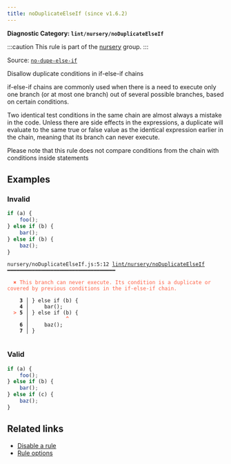 ```yaml
---
title: noDuplicateElseIf (since v1.6.2)
---
```


**Diagnostic Category: `lint/nursery/noDuplicateElseIf`**

:::caution
This rule is part of the [nursery](/linter/rules/#nursery) group.
:::

Source: <a href="https://eslint.org/docs/latest/rules/no-dupe-else-if" target="_blank"><code>no-dupe-else-if</code></a>

Disallow duplicate conditions in if-else-if chains

if-else-if chains are commonly used when there is a need to execute only one branch
(or at most one branch) out of several possible branches, based on certain conditions.

Two identical test conditions in the same chain are almost always a mistake in the code.
Unless there are side effects in the expressions,
a duplicate will evaluate to the same true or false value as the identical expression earlier in the chain,
meaning that its branch can never execute.

Please note that this rule does not compare conditions from the chain with conditions inside statements

## Examples

### Invalid

```jsx
if (a) {
    foo();
} else if (b) {
    bar();
} else if (b) {
    baz();
}
```

<pre class="language-text"><code class="language-text">nursery/noDuplicateElseIf.js:5:12 <a href="https://biomejs.dev/linter/rules/no-duplicate-else-if">lint/nursery/noDuplicateElseIf</a> ━━━━━━━━━━━━━━━━━━━━━━━━━━━━━━━━━━━

<strong><span style="color: Tomato;">  </span></strong><strong><span style="color: Tomato;">✖</span></strong> <span style="color: Tomato;">This branch can never execute. Its condition is a duplicate or covered by previous conditions in the if-else-if chain.</span>
  
    <strong>3 │ </strong>} else if (b) {
    <strong>4 │ </strong>    bar();
<strong><span style="color: Tomato;">  </span></strong><strong><span style="color: Tomato;">&gt;</span></strong> <strong>5 │ </strong>} else if (b) {
   <strong>   │ </strong>           <strong><span style="color: Tomato;">^</span></strong>
    <strong>6 │ </strong>    baz();
    <strong>7 │ </strong>}
  
</code></pre>

### Valid

```jsx
if (a) {
    foo();
} else if (b) {
    bar();
} else if (c) {
    baz();
}
```

## Related links

- [Disable a rule](/linter/#disable-a-lint-rule)
- [Rule options](/linter/#rule-options)

